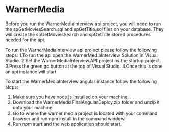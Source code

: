 # WarnerMedia
Before you run the WarnerMediaInterview api project, you will need to run the spGetMoviesSearch.sql and spGetTitle.sql files on your database. They will create the spGetMoviesSearch and spGetTitle stored procedures needed for the api.

To run the WarnerMediaInterview api project please follow the following steps:
1.To run the api open the WarnerMediaInterview Solution in Visual Studio. 
2.Set the WarnerMediaInterview.API project as the startup project.
3.Press the green go button at the top of Visual Studio.
4.Once this is done an api instance will start.

To start the WarnerMediaInterview angular instance follow the following steps:
1. Make sure you have node.js installed on your machine.
2. Download the WarnerMediaFinalAngularDeploy.zip folder and unzip it onto your machine.
3. Go to where the warner media project is located with your command browser and run npm install in the command window.
4. Run npm start and the web application should start.
